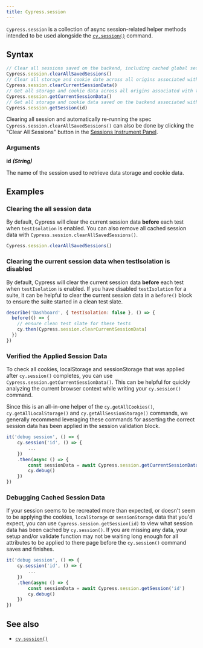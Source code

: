 ```yaml
---
title: Cypress.session
---
```


`Cypress.session` is a collection of async session-related helper methods
intended to be used alongside the [`cy.session()`](/api/commands/session)
command.

## Syntax

```javascript
// Clear all sessions saved on the backend, including cached global sessions.
Cypress.session.clearAllSavedSessions()
// Clear all storage and cookie date across all origins associated with the current session.
Cypress.session.clearCurrentSessionData()
// Get all storage and cookie data across all origins associated with the current session.
Cypress.session.getCurrentSessionData()
// Get all storage and cookie data saved on the backend associated with the provided session id.
Cypress.session.getSession(id)
```

Clearing all session and automatically re-running the spec
`Cypress.session.clearAllSavedSessions()` can also be done by clicking the
"Clear All Sessions" button in the
[Sessions Instrument Panel](/api/commands/session#The-Instrument-Panel).

<DocsImage src="/img/api/session/sessions-panel.png" alt="Sessions Instrument Panel" ></DocsImage>

### Arguments

**<Icon name="angle-right"></Icon> id** **_(String)_**

The name of the session used to retrieve data storage and cookie data.

## Examples

### Clearing the all session data

By default, Cypress will clear the current session data **before** each test
when `testIsolation` is enabled. You can also remove all cached session data
with `Cypress.session.clearAllSavedSessions()`.

```js
Cypress.session.clearAllSavedSessions()
```

### Clearing the current session data when testIsolation is disabled

By default, Cypress will clear the current session data **before** each test
when `testIsolation` is enabled. If you have disabled `testIsolation` for a
suite, it can be helpful to clear the current session data in a `before()` block
to ensure the suite started in a clean test slate.

```js
describe('Dashboard', { testIsolation: false }, () => {
  before(() => {
    // ensure clean test slate for these tests
    cy.then(Cypress.session.clearCurrentSessionData)
  })
})
```

### Verified the Applied Session Data

To check all cookies, localStorage and sessionStorage that was applied after
`cy.session()` completes, you can use `Cypress.session.getCurrentSessionData()`.
This can be helpful for quickly analyzing the current browser context while
writing your `cy.session()` command.

Since this is an all-in-one helper of the `cy.getAllCookies()`,
`cy.getAllLocalStorage()` and `cy.getAllSessionStorage()` commands, we generally
recommend leveraging these commands for asserting the correct session data has
been applied in the session validation block.

```js
it('debug session', () => {
    cy.session('id', () => {
        ...
    })
    .then(async () => {
        const sessionData = await Cypress.session.getCurrentSessionData()
        cy.debug()
    })
})
```

### Debugging Cached Session Data

If your session seems to be recreated more than expected, or doesn't seem to be
applying the cookies, `localStorage` or `sessionStorage` data that you'd expect,
you can use `Cypress.session.getSession(id)` to view what session data has been
cached by `cy.session()`. If you are missing any data, your setup and/or
validate function may not be waiting long enough for all attributes to be
applied to there page before the `cy.session()` command saves and finishes.

```js
it('debug session', () => {
    cy.session('id', () => {
        ...
    })
    .then(async () => {
        const sessionData = await Cypress.session.getSession('id')
        cy.debug()
    })
})
```

## See also

- [`cy.session()`](/api/commands/session)
